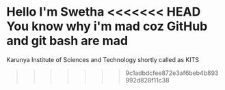 Hello
I'm Swetha
<<<<<<< HEAD
You know why i'm mad coz GitHub and git bash are mad
=======
Karunya Institute of Sciences and Technology
shortly called as KITS
>>>>>>> 9c1adbdcfee872e3af6beb4b893992d828f11c38
